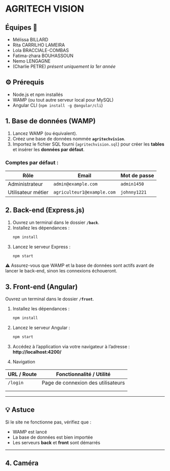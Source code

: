 # AGRITECH VISION

## Équipes 👥
- Mélissa BILLARD
- Rita CARRILHO LAMEIRA
- Lola BRACCIALE-COMBAS
- Fatima-zhara BOUHASSOUN 
- Nemo LENGAGNE
- (Charlie PETRE) *présent uniquement  la 1er année*

## ⚙️ Prérequis

- Node.js et npm installés
- WAMP (ou tout autre serveur local pour MySQL)
- Angular CLI (`npm install -g @angular/cli`)

## 1. Base de données (WAMP)

1. Lancez WAMP (ou équivalent).
2. Créez une base de données nommée **`agritechvision`**.
3. Importez le fichier SQL fourni (`agritechvision.sql`) pour créer les **tables** et insérer les **données par défaut**.

### Comptes par défaut :

| Rôle        | Email                      | Mot de passe  |
|-------------|----------------------------|---------------|
| Administrateur | `admin@example.com`        | `admin1450`    |
| Utilisateur métier | `agriculteur1@example.com` | `johnny1221`   |

## 2. Back-end (Express.js)

1. Ouvrez un terminal dans le dossier **`/back`**.
2. Installez les dépendances :
    ```bash
   npm install
3. Lancez le serveur Express :
   ```bash
   npm start 

⚠️ Assurez-vous que WAMP et la base de données sont actifs avant de lancer le back-end, sinon les connexions échoueront.

## 3. Front-end (Angular)

Ouvrez un terminal dans le dossier **`/front`**.

1. Installez les dépendances :

   ```bash
   npm install
   ```

2. Lancez le serveur Angular :

   ```bash
   npm start
   ```

3. Accédez à l’application via votre navigateur à l’adresse :  
   **http://localhost:4200/**

4. Navigation

| URL / Route             | Fonctionnalité / Utilité                          |
|-------------------------|---------------------------------------------------|
| `/login`                | Page de connexion des utilisateurs                |
|                         |                                                   |
|                         |                                                   |

---

## 💡 Astuce

Si le site ne fonctionne pas, vérifiez que :

- WAMP est lancé  
- La base de données est bien importée  
- Les serveurs **back** et **front** sont démarrés  

---

## 4. Caméra

